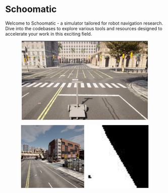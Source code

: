 # Schoomatic

Welcome to Schoomatic - a simulator tailored for robot navigation research. Dive into the codebases to explore various tools and resources designed to accelerate your work in this exciting field.

<p align='center'>
    <img src="/Schoomatic/schoomatic.png" alt="drawing" width="400"/> 
</p>

<p align='center'>
    <img src="/FPV_BEV/Town/Town10HD_000062.jpg" alt="drawing" width="200"/>
    <img src="/FPV_BEV/Town/Town10HD_bev_000062.jpg" alt="drawing" width="200"/>
</p>
